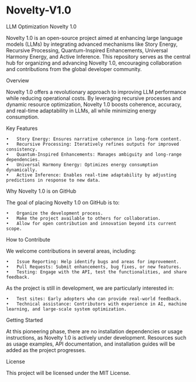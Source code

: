 # Novelty-V1.0
LLM Optimization
Novelty 1.0

Novelty 1.0 is an open-source project aimed at enhancing large language models (LLMs) by integrating advanced mechanisms like Story Energy, Recursive Processing, Quantum-Inspired Enhancements, Universal Harmony Energy, and Active Inference. This repository serves as the central hub for organizing and advancing Novelty 1.0, encouraging collaboration and contributions from the global developer community.

Overview

Novelty 1.0 offers a revolutionary approach to improving LLM performance while reducing operational costs. By leveraging recursive processes and dynamic resource optimization, Novelty 1.0 boosts coherence, accuracy, and real-time adaptability in LLMs, all while minimizing energy consumption.

Key Features

	•	Story Energy: Ensures narrative coherence in long-form content.
	•	Recursive Processing: Iteratively refines outputs for improved consistency.
	•	Quantum-Inspired Enhancements: Manages ambiguity and long-range dependencies.
	•	Universal Harmony Energy: Optimizes energy consumption dynamically.
	•	Active Inference: Enables real-time adaptability by adjusting predictions in response to new data.

Why Novelty 1.0 is on GitHub

The goal of placing Novelty 1.0 on GitHub is to:

	•	Organize the development process.
	•	Make the project available to others for collaboration.
	•	Allow for open contribution and innovation beyond its current scope.

How to Contribute

We welcome contributions in several areas, including:

	•	Issue Reporting: Help identify bugs and areas for improvement.
	•	Pull Requests: Submit enhancements, bug fixes, or new features.
	•	Testing: Engage with the API, test the functionalities, and share feedback.

As the project is still in development, we are particularly interested in:

	•	Test sites: Early adopters who can provide real-world feedback.
	•	Technical assistance: Contributors with experience in AI, machine learning, and large-scale system optimization.

Getting Started

At this pioneering phase, there are no installation dependencies or usage instructions, as Novelty 1.0 is actively under development. Resources such as usage examples, API documentation, and installation guides will be added as the project progresses.

License

This project will be licensed under the MIT License.
